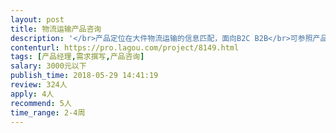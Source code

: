 ```yaml
---                
layout: post       
title: 物流运输产品咨询           
description: '</br>产品定位在大件物流运输的信息匹配，面向B2C B2B</br>可参照产品：快递100</br>需要有互联网+物流行业经验的产品经理，帮助完成MRD</br>详细报告需包含：竞品分析、市场调研、项目可行性分析</br></br>如果产品经理感兴趣，项目完成后也可以继续合作</br>'     
contenturl: https://pro.lagou.com/project/8149.html      
tags: [产品经理,需求撰写,产品咨询]            
salary: 3000元以下          
publish_time: 2018-05-29 14:41:19         
review: 324人                   
apply: 4人                   
recommend: 5人                   
time_range: 2-4周              
---                 
```

